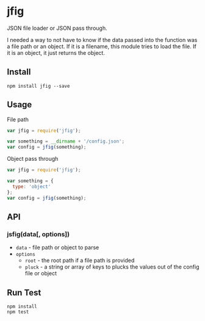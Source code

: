 # jfig

JSON file loader or JSON pass through.

I needed a way to not have to know if the data passed into the function was a file path or an object. If it is a filename, this module tries to load the file. If it is an object, it just returns the object.

## Install

```
npm install jfig --save
```

## Usage

File path

```js
var jfig = require('jfig');

var something = __dirname + '/config.json';
var config = jfig(something);
```

Object pass through

```js
var jfig = require('jfig');

var something = {
  type: 'object'
};
var config = jfig(something);
```

## API

### jsfig(data[, options])

* `data` - file path or object to parse
* `options`
  * `root` - the root path if a file path is provided
  * `pluck` - a string or array of keys to plucks the values out of the config file or object

## Run Test

```
npm install
npm test
```
